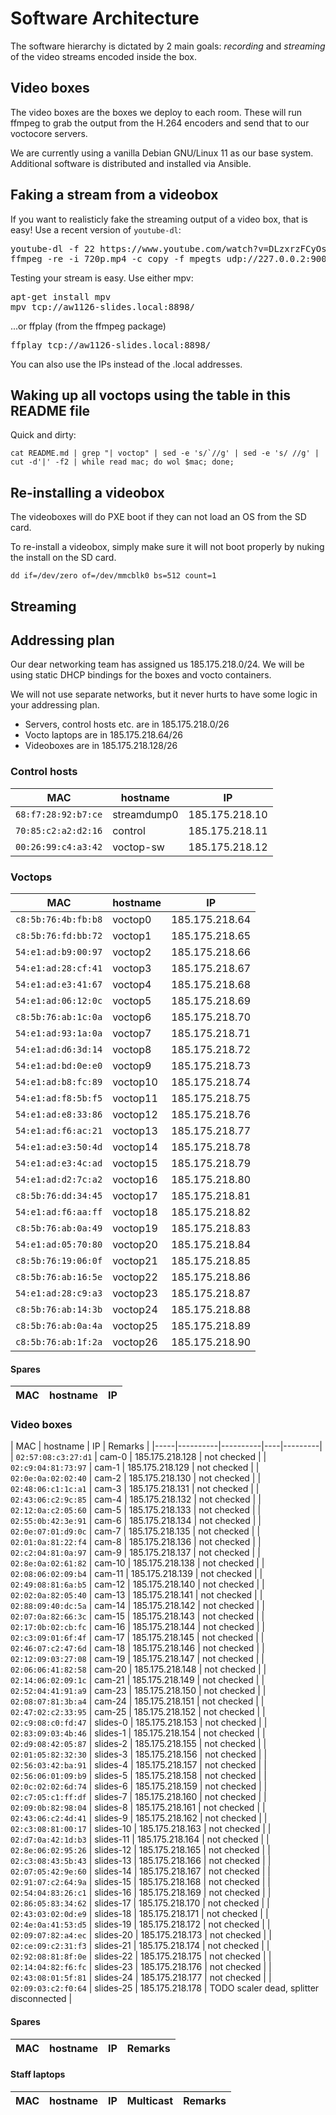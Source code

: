# Software Architecture

The software hierarchy is dictated by 2 main goals: _recording_ and _streaming_
of the video streams encoded inside the box.

## Video boxes

The video boxes are the boxes we deploy to each room. These will run ffmpeg to
grab the output from the H.264 encoders and send that to our voctocore servers.

We are currently using a vanilla Debian GNU/Linux 11 as our base system.
Additional software is distributed and installed via Ansible.

## Faking a stream from a videobox

If you want to realisticly fake the streaming output of a video box, that is
easy! Use a recent version of `youtube-dl`:
<pre>
youtube-dl -f 22 https://www.youtube.com/watch?v=DLzxrzFCyOs -o 720p.mp4
ffmpeg -re -i 720p.mp4 -c copy -f mpegts udp://227.0.0.2:9000
</pre>

Testing your stream is easy. Use either mpv:
<pre>
apt-get install mpv
mpv tcp://aw1126-slides.local:8898/
</pre>
...or ffplay (from the ffmpeg package)
<pre>
ffplay tcp://aw1126-slides.local:8898/
</pre>

You can also use the IPs instead of the .local addresses.

## Waking up all voctops using the table in this README file

Quick and dirty:

    cat README.md | grep "| voctop" | sed -e 's/`//g' | sed -e 's/ //g' | cut -d'|' -f2 | while read mac; do wol $mac; done;

## Re-installing a videobox

The videoboxes will do PXE boot if they can not load an OS from the SD card.

To re-install a videobox, simply make sure it will not boot properly by nuking
the install on the SD card.

    dd if=/dev/zero of=/dev/mmcblk0 bs=512 count=1

## Streaming

## Addressing plan

Our dear networking team has assigned us 185.175.218.0/24. We will be using
static DHCP bindings for the boxes and vocto containers.

We will not use separate networks, but it never hurts to have some logic in your
addressing plan.

* Servers, control hosts etc. are in 185.175.218.0/26
* Vocto laptops are in 185.175.218.64/26
* Videoboxes are in 185.175.218.128/26

### Control hosts

| MAC | hostname | IP |
|-----|----------|----|
| `68:f7:28:92:b7:ce` | streamdump0 | 185.175.218.10 |
| `70:85:c2:a2:d2:16` | control | 185.175.218.11 |
| `00:26:99:c4:a3:42` | voctop-sw | 185.175.218.12 |

### Voctops

| MAC | hostname | IP |
|-----|----------|----|
| `c8:5b:76:4b:fb:b8` | voctop0 | 185.175.218.64 |
| `c8:5b:76:fd:bb:72` | voctop1 | 185.175.218.65 |
| `54:e1:ad:b9:00:97` | voctop2 | 185.175.218.66 |
| `54:e1:ad:28:cf:41` | voctop3 | 185.175.218.67 |
| `54:e1:ad:e3:41:67` | voctop4 | 185.175.218.68 |
| `54:e1:ad:06:12:0c` | voctop5 | 185.175.218.69 |
| `c8:5b:76:ab:1c:0a` | voctop6 | 185.175.218.70 |
| `54:e1:ad:93:1a:0a` | voctop7 | 185.175.218.71 |
| `54:e1:ad:d6:3d:14` | voctop8 | 185.175.218.72 |
| `54:e1:ad:bd:0e:e0` | voctop9 | 185.175.218.73 |
| `54:e1:ad:b8:fc:89` | voctop10 | 185.175.218.74 |
| `54:e1:ad:f8:5b:f5` | voctop11 | 185.175.218.75 |
| `54:e1:ad:e8:33:86` | voctop12 | 185.175.218.76 |
| `54:e1:ad:f6:ac:21` | voctop13 | 185.175.218.77 |
| `54:e1:ad:e3:50:4d` | voctop14 | 185.175.218.78 |
| `54:e1:ad:e3:4c:ad` | voctop15 | 185.175.218.79 |
| `54:e1:ad:d2:7c:a2` | voctop16 | 185.175.218.80 |
| `c8:5b:76:dd:34:45` | voctop17 | 185.175.218.81 |
| `54:e1:ad:f6:aa:ff` | voctop18 | 185.175.218.82 |
| `c8:5b:76:ab:0a:49` | voctop19 | 185.175.218.83 |
| `54:e1:ad:05:70:80` | voctop20 | 185.175.218.84 |
| `c8:5b:76:19:06:0f` | voctop21 | 185.175.218.85 |
| `c8:5b:76:ab:16:5e` | voctop22 | 185.175.218.86 |
| `54:e1:ad:28:c9:a3` | voctop23 | 185.175.218.87 |
| `c8:5b:76:ab:14:3b` | voctop24 | 185.175.218.88 |
| `c8:5b:76:ab:0a:4a` | voctop25 | 185.175.218.89 |
| `c8:5b:76:ab:1f:2a` | voctop26 | 185.175.218.90 |

#### Spares

| MAC | hostname | IP |
|-----|----------|----|

### Video boxes

| MAC | hostname | IP | Remarks |
|-----|----------|----------|----|---------|
| `02:57:08:c3:27:d1` | cam-0 | 185.175.218.128 | not checked |
| `02:c9:04:81:73:97` | cam-1 | 185.175.218.129 | not checked |
| `02:0e:0a:02:02:40` | cam-2 | 185.175.218.130 | not checked |
| `02:48:06:c1:1c:a1` | cam-3 | 185.175.218.131 | not checked |
| `02:43:06:c2:9c:85` | cam-4 | 185.175.218.132 | not checked |
| `02:12:0a:c2:05:60` | cam-5 | 185.175.218.133 | not checked |
| `02:55:0b:42:3e:91` | cam-6 | 185.175.218.134 | not checked |
| `02:0e:07:01:d9:0c` | cam-7 | 185.175.218.135 | not checked |
| `02:01:0a:81:22:f4` | cam-8 | 185.175.218.136 | not checked |
| `02:c2:04:81:0a:97` | cam-9 | 185.175.218.137 | not checked |
| `02:8e:0a:02:61:82` | cam-10 | 185.175.218.138 | not checked |
| `02:08:06:02:09:b4` | cam-11 | 185.175.218.139 | not checked |
| `02:49:08:81:6a:b5` | cam-12 | 185.175.218.140 | not checked |
| `02:02:0a:82:05:40` | cam-13 | 185.175.218.141 | not checked |
| `02:88:09:40:dc:5a` | cam-14 | 185.175.218.142 | not checked |
| `02:07:0a:82:66:3c` | cam-15 | 185.175.218.143 | not checked |
| `02:17:0b:02:cb:fc` | cam-16 | 185.175.218.144 | not checked |
| `02:c3:09:01:6f:4f` | cam-17 | 185.175.218.145 | not checked |
| `02:46:07:c2:47:6d` | cam-18 | 185.175.218.146 | not checked |
| `02:12:09:03:27:08` | cam-19 | 185.175.218.147 | not checked |
| `02:06:06:41:82:58` | cam-20 | 185.175.218.148 | not checked |
| `02:14:06:02:09:1c` | cam-21 | 185.175.218.149 | not checked |
| `02:52:04:41:91:a9` | cam-23 | 185.175.218.150 | not checked |
| `02:08:07:81:3b:a4` | cam-24 | 185.175.218.151 | not checked |
| `02:47:02:c2:33:95` | cam-25 | 185.175.218.152 | not checked |
| `02:c9:08:c0:fd:47` | slides-0 | 185.175.218.153 | not checked |
| `02:83:09:03:4b:46` | slides-1 | 185.175.218.154 | not checked |
| `02:d9:08:42:05:87` | slides-2 | 185.175.218.155 | not checked |
| `02:01:05:82:32:30` | slides-3 | 185.175.218.156 | not checked |
| `02:56:03:42:ba:91` | slides-4 | 185.175.218.157 | not checked |
| `02:56:06:01:09:b9` | slides-5 | 185.175.218.158 | not checked |
| `02:0c:02:02:6d:74` | slides-6 | 185.175.218.159 | not checked |
| `02:c7:05:c1:ff:df` | slides-7 | 185.175.218.160 | not checked |
| `02:09:0b:82:98:04` | slides-8 | 185.175.218.161 | not checked |
| `02:43:06:c2:4d:41` | slides-9 | 185.175.218.162 | not checked |
| `02:c3:08:81:00:17` | slides-10 | 185.175.218.163 | not checked |
| `02:d7:0a:42:1d:b3` | slides-11 | 185.175.218.164 | not checked |
| `02:8e:06:02:95:26` | slides-12 | 185.175.218.165 | not checked |
| `02:c3:08:43:5b:43` | slides-13 | 185.175.218.166 | not checked |
| `02:07:05:42:9e:60` | slides-14 | 185.175.218.167 | not checked |
| `02:91:07:c2:64:9a` | slides-15 | 185.175.218.168 | not checked |
| `02:54:04:83:26:c1` | slides-16 | 185.175.218.169 | not checked |
| `02:86:05:83:34:62` | slides-17 | 185.175.218.170 | not checked |
| `02:43:03:02:0d:e9` | slides-18 | 185.175.218.171 | not checked |
| `02:4e:0a:41:53:d5` | slides-19 | 185.175.218.172 | not checked |
| `02:09:07:82:a4:ec` | slides-20 | 185.175.218.173 | not checked |
| `02:ce:09:c2:31:f3` | slides-21 | 185.175.218.174 | not checked |
| `02:92:08:81:8f:0e` | slides-22 | 185.175.218.175 | not checked |
| `02:14:04:82:f6:fc` | slides-23 | 185.175.218.176 | not checked |
| `02:43:08:01:5f:81` | slides-24 | 185.175.218.177 | not checked |
| `02:09:03:c2:f0:64` | slides-25 | 185.175.218.178 | TODO scaler dead, splitter disconnected |

#### Spares

| MAC | hostname | IP | Remarks |
|-----|----------|----|---------|

#### Staff laptops

| MAC | hostname | IP | Multicast | Remarks |
|-----|----------|----|-----------|---------|
